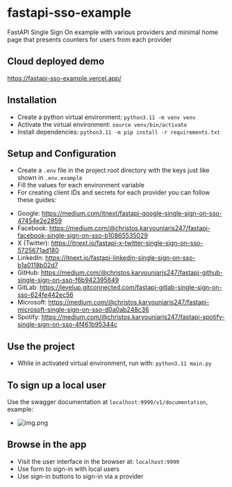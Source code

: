 # fastapi-sso-example
FastAPI Single Sign On example with various providers and minimal home page that presents counters for users from each provider 

## Cloud deployed demo
https://fastapi-sso-example.vercel.app/

## Installation

* Create a python virtual environment: `python3.11 -m venv venv`
* Activate the virtual environment: `source venv/bin/activate`
* Install dependencies: `python3.11 -m pip install -r requirements.txt`

## Setup and Configuration

* Create a `.env` file in the project root directory with the keys just like shown in `.env.example`
* Fill the values for each environment variable
* For creating client IDs and secrets for each provider you can follow these guides:
- Google: https://medium.com/itnext/fastapi-google-single-sign-on-sso-47454e2e2859
- Facebook: https://medium.com/@christos.karvouniaris247/fastapi-facebook-single-sign-on-sso-b10865535029
- X (Twitter): https://itnext.io/fastapi-x-twitter-single-sign-on-sso-5725671ad180
- LinkedIn: https://itnext.io/fastapi-linkedin-single-sign-on-sso-b1a0118b02d7
- GitHub: https://medium.com/@christos.karvouniaris247/fastapi-github-single-sign-on-sso-f6b942395649
- GitLab: https://levelup.gitconnected.com/fastapi-gitlab-single-sign-on-sso-624fe442ec56
- Microsoft: https://medium.com/@christos.karvouniaris247/fastapi-microsoft-single-sign-on-sso-d0a0ab248c36
- Spotify: https://medium.com/@christos.karvouniaris247/fastapi-spotify-single-sign-on-sso-4f461b95344c

## Use the project
* While in activated virtual environment, run with: `python3.11 main.py`

## To sign up a local user
Use the swagger documentation at `localhost:9999/v1/documentation`, example:
* ![img.png](img.png)

## Browse in the app
* Visit the user interface in the browser at: `localhost:9999`
* Use form to sign-in with local users
* Use sign-in buttons to sign-in via a provider
